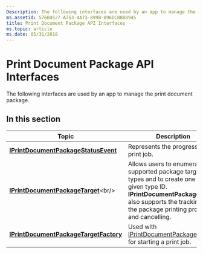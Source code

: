 ```yaml
---
Description: The following interfaces are used by an app to manage the print document package.
ms.assetid: 576B4527-A753-4A73-899B-896DCB8B8945
title: Print Document Package API Interfaces
ms.topic: article
ms.date: 05/31/2018
---
```


# Print Document Package API Interfaces

The following interfaces are used by an app to manage the print document package.

## In this section



| Topic                                                                                       | Description                                                                                                                                                                                                                 |
|---------------------------------------------------------------------------------------------|-----------------------------------------------------------------------------------------------------------------------------------------------------------------------------------------------------------------------------|
| [**IPrintDocumentPackageStatusEvent**](/windows/desktop/api/Documenttarget/nn-documenttarget-iprintdocumentpackagestatusevent)<br/>     | Represents the progress of the print job.<br/>                                                                                                                                                                        |
| [**IPrintDocumentPackageTarget**](https://msdn.microsoft.com/library/Hh448393(v=VS.85).aspx)<br/>               | Allows users to enumerate the supported package target types and to create one with a given type ID. **IPrintDocumentPackageTarget** also supports the tracking of the package printing progress and cancelling.<br/> |
| [**IPrintDocumentPackageTargetFactory**](/windows/desktop/api/documenttarget/nn-documenttarget-iprintdocumentpackagetargetfactory)<br/> | Used with [IPrintDocumentPackageTarget](https://msdn.microsoft.com/library/Hh448393(v=VS.85).aspx) for starting a print job.<br/>                                                                                                               |



 

 

 




